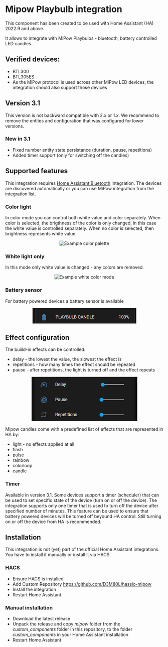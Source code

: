 # Mipow Playbulb integration
This component has been created to be used with Home Assistant (HA) 2022.9 and above.

It allows to integrate with MiPow Playbulbs - bluetooth, battery controlled LED candles.

## Verified devices:
 - BTL300
 - BTL305ES
 - As the MiPow protocol is used across other MiPow LED devices, the integration should also support those devices 

## Version 3.1
This version is not backward compatible with 2.x or 1.x.
We recommend to remove the entites and configuration that was configured for lower versions.

### New in 3.1
- Fixed number entity state persistance (duration, pause, repetitions)
- Added timer support (only for switching off the candles)

## Supported features
This integration requires [Home Assistant Bluetooth](https://www.home-assistant.io/integrations/bluetooth/) integration.
The devices are discovered automatically or you can use MiPow integration from the integration list.
### Color light
In color mode you can control both white value and color separately.
When color is selected, the brigthness of the color is only changed, in this case the white value is controlled separately.
When no color is selected, then brightness represents white value.
<p align="center" width="100%">
  <img src="https://raw.githubusercontent.com/D3M80L/hassio-mipow/main/doc/color_palette.png" alt="Example color palette"> 
</p>

### White light only
In this mode only white value is changed - any colors are removed.
<p align="center" width="100%">
  <img src="https://raw.githubusercontent.com/D3M80L/hassio-mipow/main/doc/white_mode.png" alt="Example white color mode"> 
</p>

### Battery sensor
For battery powered devices a battery sensor is available
<p align="center" width="100%">
  <img src="https://raw.githubusercontent.com/D3M80L/hassio-mipow/main/doc/battery.png" alt="Battery sensor"> 
</p>

## Effect configuration
The buiild-in effects can be controlled:
- delay - the lowest the value, the slowest the effect is
- repetitions - how many times the effect should be repeated
- pause - after repetitions, the light is turned off and the effect repeats
<p align="center" width="100%">
  <img src="doc/effect_control.png" alt="Effect controls"> 
</p>

Mipow candles come with a predefined list of effects that are represented in HA by:
- light - no effects applied at all
- flash
- pulse
- rainbow
- colorloop
- candle

### Timer
Available in version 3.1.
Some devices support a timer (scheduler) that can be used to set specific state of the device (turn on or off the device).
The integration supports only one timer that is used to turn off the device after specified number of minutes.
This feature can be used to ensure that battery powered devices will be turned off beyound HA control.
Still turning on or off the device from HA is recommended. 

## Installation
This integration is not (yet) part of the official Home Assistant integrations.
You have to install it manually or install it via HACS. 
### HACS
 - Ensure HACS is installed
 - Add Custom Repository https://github.com/D3M80L/hassio-mipow
 - Install the integration
 - Restart Home Assistant

### Manual installation
 - Download the latest release
 - Unpack the release and copy *mipow* folder from the *custom_components* folder in this repository, to the folder *custom_components* in your Home Assistant installation
 - Restart Home Assistant
